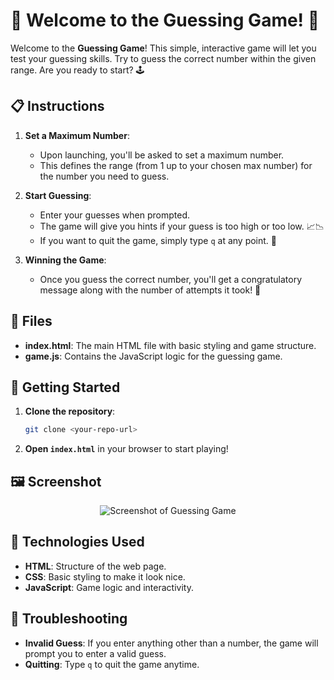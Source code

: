 # 🎉 Welcome to the Guessing Game! 🎲

Welcome to the **Guessing Game**! This simple, interactive game will let you test your guessing skills. Try to guess the correct number within the given range. Are you ready to start? 🕹️

## 📋 Instructions

1. **Set a Maximum Number**:  
   - Upon launching, you'll be asked to set a maximum number.
   - This defines the range (from 1 up to your chosen max number) for the number you need to guess.

2. **Start Guessing**:  
   - Enter your guesses when prompted.
   - The game will give you hints if your guess is too high or too low. 📈📉
   - If you want to quit the game, simply type `q` at any point. 🚪

3. **Winning the Game**:  
   - Once you guess the correct number, you'll get a congratulatory message along with the number of attempts it took! 🎊

## 📂 Files

- **index.html**: The main HTML file with basic styling and game structure.
- **game.js**: Contains the JavaScript logic for the guessing game.

## 🚀 Getting Started

1. **Clone the repository**:
   ```bash
   git clone <your-repo-url>
   
2.  **Open `index.html`** in your browser to start playing!

## 🖼️ Screenshot

<p align="center">
  <img src="screenshot.png" alt="Screenshot of Guessing Game">
</p>

## 🔧 Technologies Used

- **HTML**: Structure of the web page.
- **CSS**: Basic styling to make it look nice.
- **JavaScript**: Game logic and interactivity.

## 🐛 Troubleshooting

- **Invalid Guess**: If you enter anything other than a number, the game will prompt you to enter a valid guess.
- **Quitting**: Type `q` to quit the game anytime.
